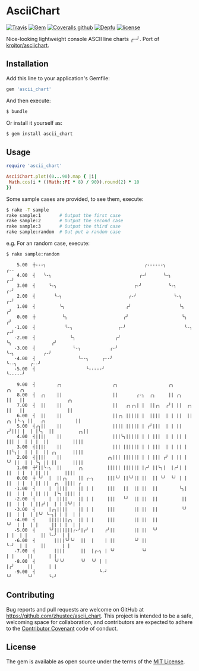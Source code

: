 # AsciiChart

[![Travis](https://img.shields.io/travis/zhustec/ascii_chart.svg?style=flat-square)](https://travis-ci.com/zhustec/ascii_chart)
[![Gem](https://img.shields.io/gem/v/ascii_chart.svg?style=flat-square)](https://rubygems.org/gems/ascii_chart)
[![Coveralls github](https://img.shields.io/coveralls/github/zhustec/ascii_chart/master.svg?style=flat-square)](https://coveralls.io/github/zhustec/ascii_chart)
[![Depfu](https://img.shields.io/depfu/zhustec/ascii_chart.svg?style=flat-square)](https://depfu.com/repos/zhustec/ascii_chart)
[![license](https://img.shields.io/github/license/zhustec/ascii_chart.svg?style=flat-square)](https://github.com/zhustec/ascii_chart/blob/master/LICENSE)

Nice-looking lightweight console ASCII line charts ╭┈╯. Port of [kroitor/asciichart](https://github.com/kroitor/asciichart).

## Installation

Add this line to your application's Gemfile:

```ruby
gem 'ascii_chart'
```

And then execute:

```ruby
$ bundle
```

Or install it yourself as:

``` ruby
$ gem install ascii_chart
```

## Usage

```ruby
require 'ascii_chart'

AsciiChart.plot((0...90).map { |i|
 Math.cos(i * ((Math::PI * 8) / 90)).round(2) * 10
})
```

Some sample cases are provided, to see them, execute:

```bash
$ rake -T sample
rake sample:1       # Output the first case
rake sample:2       # Output the second case
rake sample:3       # Output the third case
rake sample:random  # Out put a random case
```

e.g. For an random case, execute:

```bash
$ rake sample:random
```

```text
    5.00  ┼---╮                                     ╭------╮                                     ╭--
    4.00  ┤   ╰-╮                                 ╭-╯      ╰-╮                                 ╭-╯  
    3.00  ┤     ╰-╮                             ╭-╯          ╰-╮                             ╭-╯    
    2.00  ┤       ╰-╮                         ╭-╯              ╰-╮                         ╭-╯      
    1.00  ┤         ╰╮                       ╭╯                  ╰╮                       ╭╯        
    0.00  ┼          ╰╮                     ╭╯                    ╰╮                     ╭╯         
   -1.00  ┤           ╰-╮                 ╭-╯                      ╰-╮                 ╭-╯          
   -2.00  ┤             ╰╮               ╭╯                          ╰╮               ╭╯            
   -3.00  ┤              ╰-╮           ╭-╯                            ╰-╮           ╭-╯             
   -4.00  ┤                ╰--╮     ╭--╯                                ╰--╮     ╭--╯               
   -5.00  ┤                   ╰-----╯                                      ╰-----╯                  
```



```text
    9.00  ┤        ╭╮                   ╭╮                   ╭╮          ╭╮   ╭╮
    8.00  ┤  ╭╮    ||                   ||       ╭-╮  ╭╮     || ╭╮       ||   ||                ╭╮
    7.00  ┤  ||    ||                   ||   ╭╮╭╮| |  ||╭╮  ╭╯| ||  ╭╮   ||   ||                ||
    6.00  ┤  ||    ||                   ||╭╮ ||||| |  ||||  | | ||  ||╭╮ |╰-╮ ||   ╭╮           ||
    5.00  ┤╭╮||    ||                   |||| ||||| | ╭╯|||  | | || ╭╯||| |  | |╰╮  ||         ╭╮||
    4.00  ┤||||    ||                   |||╰╮||||| | | |||  | | || | ||| |  | | |  ||         ||||
    3.00  ┤||||    ||                   ||| |||||| | | |||  | | || | ||╰╮|  | | |  || ╭╮      ||||
    2.00  ┤||||    ||                 ╭╮||| |||||| | | ||| ╭╯ | || | ╰╯ ||  | | ╰╮ || ||      ||||
    1.00  ┼╯||╰-╮  ||      ╭╮         ||||| |||||| |╭╯ ||╰╮|  |╭╯| |    ||  | |  | || ||      ||||
    0.00  ┼ ╰╯  |  ||╭╮    || ╭-╮     |||╰╯ ||╰╯|| ||  || ╰╯  ╰╯ | |    ||  | |  | || ||  ╭╮  |||| ╭
   -1.00  ┤     |  ||||    || | |     |||   ||  || ||  ||        ╰╮|    ||  | |  | || ||  |╰╮ |||| |
   -2.00  ┤     |  ||||    || | |     |||   ╰╯  || ||  ||         ||    ||  | |  | ||╭╯|  | | |╰╯| |
   -3.00  ┤     |╭╮||||    || | |     |||       || ||  ||         ╰╯    ||  | |  | |╰╯ ╰-╮| | |  | |
   -4.00  ┤     |||||||╭╮  || | |     |||       || ||  ||               ╰╯  | |  | |     || | |  | |
   -5.00  ┤     ╰╯|||||||╭-╯|╭╯ |    ╭╯||       || ||  ╰╯                   | |  | |     || ╰-╯  | |
   -6.00  ┤       ||||╰╯╰╯  ||  |    | ||       ╰╯ ||                       ╰-╯  | |     ||      | |
   -7.00  ┤       ||||      ||  |╭-╮ | ╰╯          ╰╯                            | |     ||      | |
   -8.00  ┤       ╰╯╰╯      ╰╯  ╰╯ | |                                           |╭╯     ||      | |
   -9.00  ┤                        ╰-╯                                           ╰╯      ╰╯      ╰-╯
```

## Contributing

Bug reports and pull requests are welcome on GitHub at https://github.com/zhustec/ascii_chart. This project is intended to be a safe, welcoming space for collaboration, and contributors are expected to adhere to the [Contributor Covenant](http://contributor-covenant.org) code of conduct.

## License

The gem is available as open source under the terms of the [MIT License](https://opensource.org/licenses/MIT).